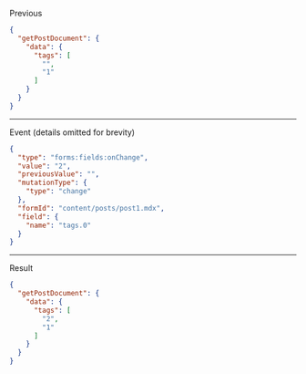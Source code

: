 Previous
```json
{
  "getPostDocument": {
    "data": {
      "tags": [
        "",
        "1"
      ]
    }
  }
}
```
---

Event (details omitted for brevity)
```json
{
  "type": "forms:fields:onChange",
  "value": "2",
  "previousValue": "",
  "mutationType": {
    "type": "change"
  },
  "formId": "content/posts/post1.mdx",
  "field": {
    "name": "tags.0"
  }
}
```
---

Result
```json
{
  "getPostDocument": {
    "data": {
      "tags": [
        "2",
        "1"
      ]
    }
  }
}
```